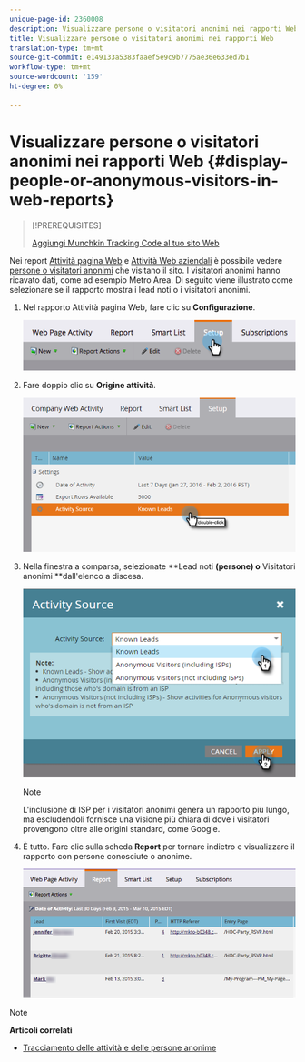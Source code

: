 ```yaml
---
unique-page-id: 2360008
description: Visualizzare persone o visitatori anonimi nei rapporti Web - Documenti Marketo - Documentazione prodotto
title: Visualizzare persone o visitatori anonimi nei rapporti Web
translation-type: tm+mt
source-git-commit: e149133a5383faaef5e9c9b7775ae36e633ed7b1
workflow-type: tm+mt
source-wordcount: '159'
ht-degree: 0%

---
```



# Visualizzare persone o visitatori anonimi nei rapporti Web {#display-people-or-anonymous-visitors-in-web-reports}

>[!PREREQUISITES]
>
>[Aggiungi Munchkin Tracking Code al tuo sito Web](../../../../product-docs/administration/additional-integrations/add-munchkin-tracking-code-to-your-website.md)

Nei report [Attività pagina Web](../../../../product-docs/reporting/basic-reporting/report-types/web-page-activity-report.md) e [Attività Web aziendali](../../../../product-docs/reporting/basic-reporting/report-types/company-web-activity-report.md) è possibile vedere [persone o visitatori anonimi](../../../../product-docs/core-marketo-concepts/smart-lists-and-static-lists/managing-people-in-smart-lists/understanding-anonymous-activity-and-people.md) che visitano il sito. I visitatori anonimi hanno ricavato dati, come ad esempio Metro Area.  Di seguito viene illustrato come selezionare se il rapporto mostra i lead noti o i visitatori anonimi.

1. Nel rapporto Attività pagina Web, fare clic su **Configurazione**.

   ![](assets/image2015-3-10-11-3a43-3a13.png)

1. Fare doppio clic su **Origine attività**.

   ![](assets/image2016-2-2-14-3a5-3a59.png)

1. Nella finestra a comparsa, selezionate **Lead noti **(persone) o** Visitatori anonimi **dall&#39;elenco a discesa.

   ![](assets/image2016-2-2-14-3a7-3a8.png)

   >[!NOTE]
   >
   >L&#39;inclusione di ISP per i visitatori anonimi genera un rapporto più lungo, ma escludendoli fornisce una visione più chiara di dove i visitatori provengono oltre alle origini standard, come Google.

1. È tutto. Fare clic sulla scheda **Report** per tornare indietro e visualizzare il rapporto con persone conosciute o anonime.

   ![](assets/image2015-3-10-11-3a48-3a36.png)

>[!NOTE]
>
>**Articoli correlati**
>
>* [Tracciamento delle attività e delle persone anonime](tracking-anonymous-activity-and-people.md)

>



